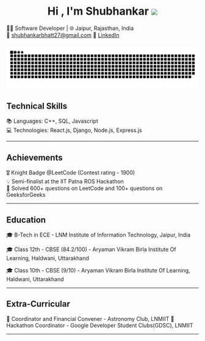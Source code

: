 <h1 align="center"><b>Hi , I'm Shubhankar </b><img src="https://media.giphy.com/media/hvRJCLFzcasrR4ia7z/giphy.gif" width="35"></h1>

👨‍💻 Software Developer | 🌐 Jaipur, Rajasthan, India  
📧 shubhankarbhatt27@gmail.com
🔗 [LinkedIn](https://linkedin.com/in/bhattshubhankar)

###

<img src="https://raw.githubusercontent.com/haupt-pascal/haupt-pascal/output/snake.svg" alt="Snake animation" />

###

## Technical Skills

📚 Languages: C++, SQL, Javascript  
💻 Technologies: React.js, Django, Node.js, Express.js  

---

## Achievements

🎖️ Knight Badge @LeetCode (Contest rating - 1900)  
💡 Semi-finalist at the IIT Patna ROS Hackathon  
📝 Solved 600+ questions on LeetCode and 100+ questions on GeeksforGeeks  

---

## Education

🎓 B-Tech in ECE - LNM Institute of Information Technology, Jaipur, India  

🎓 Class 12th - CBSE (84.2/100) - Aryaman Vikram Birla Institute Of Learning, Haldwani, Uttarakhand  

🎓 Class 10th - CBSE (9/10) - Aryaman Vikram Birla Institute Of Learning, Haldwani, Uttarakhand  


---

## Extra-Curricular

🌌 Coordinator and Financial Convener - Astronomy Club, LNMIIT
🎯 Hackathon Coordinator - Google Developer Student Clubs(GDSC), LNMIIT

---
